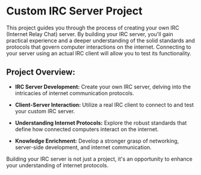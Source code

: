 # Custom IRC Server Project

This project guides you through the process of creating your own IRC (Internet Relay Chat) server. By building your IRC server, you'll gain practical experience and a deeper understanding of the solid standards and protocols that govern computer interactions on the internet. Connecting to your server using an actual IRC client will allow you to test its functionality.

## Project Overview:

- **IRC Server Development:** Create your own IRC server, delving into the intricacies of internet communication protocols.

- **Client-Server Interaction:** Utilize a real IRC client to connect to and test your custom IRC server.

- **Understanding Internet Protocols:** Explore the robust standards that define how connected computers interact on the internet.

- **Knowledge Enrichment:** Develop a stronger grasp of networking, server-side development, and internet communication.

Building your IRC server is not just a project, it's an opportunity to enhance your understanding of internet protocols.
